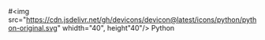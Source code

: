 #<img src="https://cdn.jsdelivr.net/gh/devicons/devicon@latest/icons/python/python-original.svg" whidth="40", height"40"/> Python 
